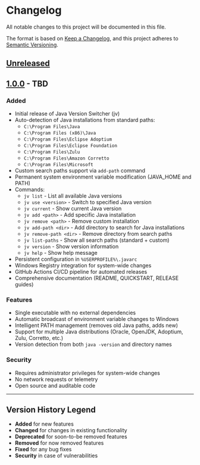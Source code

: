 # Changelog

All notable changes to this project will be documented in this file.

The format is based on [Keep a Changelog](https://keepachangelog.com/en/1.0.0/),
and this project adheres to [Semantic Versioning](https://semver.org/spec/v2.0.0.html).

## [Unreleased]

## [1.0.0] - TBD

### Added
- Initial release of Java Version Switcher (jv)
- Auto-detection of Java installations from standard paths:
  - `C:\Program Files\Java`
  - `C:\Program Files (x86)\Java`
  - `C:\Program Files\Eclipse Adoptium`
  - `C:\Program Files\Eclipse Foundation`
  - `C:\Program Files\Zulu`
  - `C:\Program Files\Amazon Corretto`
  - `C:\Program Files\Microsoft`
- Custom search paths support via `add-path` command
- Permanent system environment variable modification (JAVA_HOME and PATH)
- Commands:
  - `jv list` - List all available Java versions
  - `jv use <version>` - Switch to specified Java version
  - `jv current` - Show current Java version
  - `jv add <path>` - Add specific Java installation
  - `jv remove <path>` - Remove custom installation
  - `jv add-path <dir>` - Add directory to search for Java installations
  - `jv remove-path <dir>` - Remove directory from search paths
  - `jv list-paths` - Show all search paths (standard + custom)
  - `jv version` - Show version information
  - `jv help` - Show help message
- Persistent configuration in `%USERPROFILE%\.javarc`
- Windows Registry integration for system-wide changes
- GitHub Actions CI/CD pipeline for automated releases
- Comprehensive documentation (README, QUICKSTART, RELEASE guides)

### Features
- Single executable with no external dependencies
- Automatic broadcast of environment variable changes to Windows
- Intelligent PATH management (removes old Java paths, adds new)
- Support for multiple Java distributions (Oracle, OpenJDK, Adoptium, Zulu, Corretto, etc.)
- Version detection from both `java -version` and directory names

### Security
- Requires administrator privileges for system-wide changes
- No network requests or telemetry
- Open source and auditable code

---

## Version History Legend

- **Added** for new features
- **Changed** for changes in existing functionality
- **Deprecated** for soon-to-be removed features
- **Removed** for now removed features
- **Fixed** for any bug fixes
- **Security** in case of vulnerabilities

[Unreleased]: https://github.com/USERNAME/java-changer/compare/v1.0.0...HEAD
[1.0.0]: https://github.com/USERNAME/java-changer/releases/tag/v1.0.0
